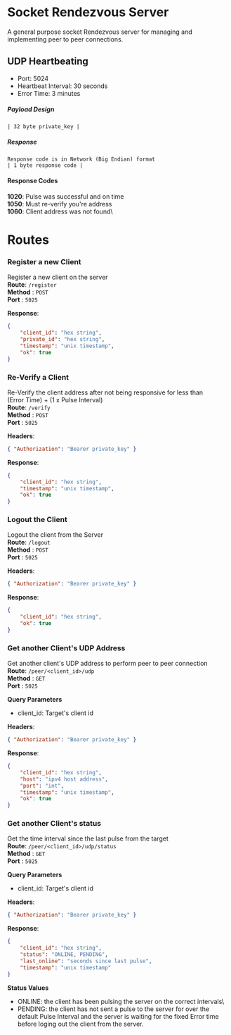 # Socket Rendezvous Server
A general purpose socket Rendezvous server for managing and implementing peer to peer connections.


## UDP Heartbeating
- Port: 5024
- Heartbeat Interval: 30 seconds
- Error Time: 3 minutes
##### Payload Design
```
| 32 byte private_key |
```

##### Response
```
Response code is in Network (Big Endian) format
| 1 byte response code |
```
#### Response Codes
**1020**: Pulse was successful and on time\
**1050**: Must re-verify you're address\
**1060**: Client address was not found\

# Routes
### Register a new Client
Register a new client on the server\
**Route**: `/register`\
**Method** : `POST`\
**Port** : `5025`

**Response**:
```json
{
    "client_id": "hex string",
    "private_id": "hex string",
    "timestamp": "unix timestamp",
    "ok": true
}
```

### Re-Verify a Client
Re-Verify the client address after not being responsive for less than\
(Error Time) + (1 x Pulse Interval)\
**Route**: `/verify`\
**Method** : `POST`\
**Port** : `5025`

**Headers**:
```json
{ "Authorization": "Bearer private_key" }
```

**Response**:
```json
{
    "client_id": "hex string",
    "timestamp": "unix timestamp",
    "ok": true
}
```

### Logout the Client
Logout the client from the Server\
**Route**: `/logout`\
**Method** : `POST`\
**Port** : `5025`

**Headers**:
```json
{ "Authorization": "Bearer private_key" }
```


**Response**:
```json
{
    "client_id": "hex string",
    "ok": true
}
```

### Get another Client's UDP Address
Get another client's UDP address to perform peer to peer connection\
**Route**: `/peer/<client_id>/udp`\
**Method** : `GET`\
**Port** : `5025`

**Query Parameters**
- client_id: Target's client id

**Headers**:
```json
{ "Authorization": "Bearer private_key" }
```

**Response**:
```json
{
    "client_id": "hex string",
    "host": "ipv4 host address",
    "port": "int",
    "timestamp": "unix timestamp",
    "ok": true
}
```
### Get another Client's status
Get the time interval since the last pulse from the target\
**Route**: `/peer/<client_id>/udp/status`\
**Method** : `GET`\
**Port** : `5025`

**Query Parameters**
- client_id: Target's client id

**Headers**:
```json
{ "Authorization": "Bearer private_key" }
```

**Response**:
```json
{
    "client_id": "hex string",
    "status": "ONLINE, PENDING",
    "last_online": "seconds since last pulse",
    "timestamp": "unix timestamp"
}
```
**Status Values**
- ONLINE: the client has been pulsing the server on the correct intervals\
- PENDING: the client has not sent a pulse to the server for over the default Pulse Interval and the server is waiting for the fixed Error time before loging out the client from the server.
